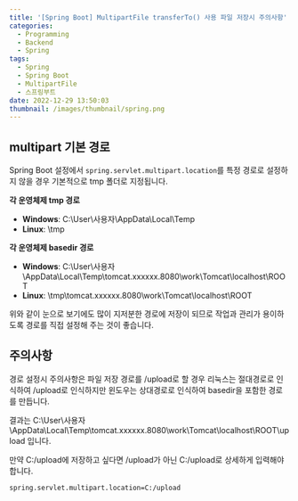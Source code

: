 ```yaml
---
title: '[Spring Boot] MultipartFile transferTo() 사용 파일 저장시 주의사항'
categories:
  - Programming
  - Backend
  - Spring
tags:
  - Spring
  - Spring Boot
  - MultipartFile
  - 스프링부트
date: 2022-12-29 13:50:03
thumbnail: /images/thumbnail/spring.png
---
```


## multipart 기본 경로

Spring Boot 설정에서 `spring.servlet.multipart.location`를 특정 경로로 설정하지 않을 경우 기본적으로 tmp 폴더로 지정됩니다.

**각 운영체제 tmp 경로**

- **Windows**: C:\User\사용자\AppData\Local\Temp
- **Linux**: \tmp

**각 운영체제 basedir 경로**

- **Windows**: C:\User\사용자\AppData\Local\Temp\tomcat.xxxxxx.8080\work\Tomcat\localhost\ROOT
- **Linux**: \tmp\tomcat.xxxxxx.8080\work\Tomcat\localhost\ROOT

위와 같이 눈으로 보기에도 많이 지저분한 경로에 저장이 되므로 작업과 관리가 용이하도록 경로를 직접 설정해 주는 것이 좋습니다.

## 주의사항

경로 설정시 주의사항은 파일 저장 경로를 /upload로 할 경우 리눅스는 절대경로로 인식하여 /upload로 인식하지만 윈도우는 상대경로로 인식하여 basedir을 포함한 경로를 만듭니다.

결과는 C:\User\사용자\AppData\Local\Temp\tomcat.xxxxxx.8080\work\Tomcat\localhost\ROOT\upload 입니다.

만약 C:/upload에 저장하고 싶다면 /upload가 아닌 C:/upload로 상세하게 입력해야 합니다.

```xml
spring.servlet.multipart.location=C:/upload
```
